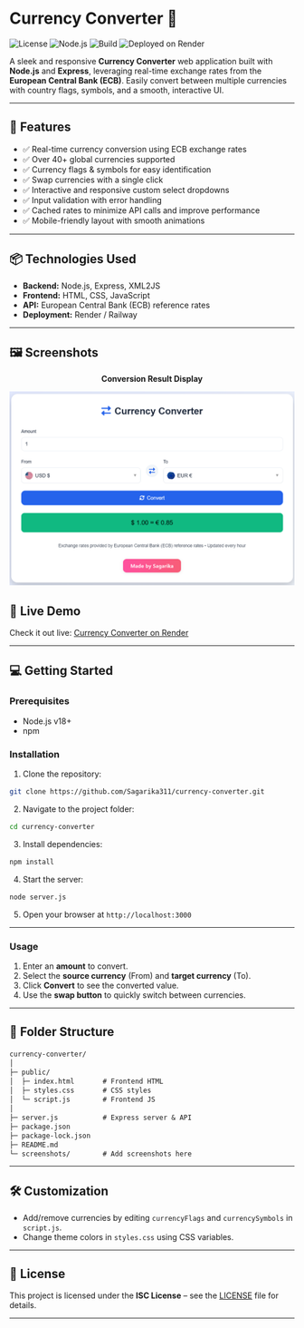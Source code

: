 # Currency Converter 💱

![License](https://img.shields.io/badge/License-ISC-blue.svg)
![Node.js](https://img.shields.io/badge/Node.js-v18+-green)
![Build](https://img.shields.io/badge/Build-Render-success)
![Deployed on Render](https://img.shields.io/badge/Deployed_on-Render-blue)

A sleek and responsive **Currency Converter** web application built with **Node.js** and **Express**, leveraging real-time exchange rates from the **European Central Bank (ECB)**. Easily convert between multiple currencies with country flags, symbols, and a smooth, interactive UI.

---

## 🌟 Features

* ✅ Real-time currency conversion using ECB exchange rates
* ✅ Over 40+ global currencies supported
* ✅ Currency flags & symbols for easy identification
* ✅ Swap currencies with a single click
* ✅ Interactive and responsive custom select dropdowns
* ✅ Input validation with error handling
* ✅ Cached rates to minimize API calls and improve performance
* ✅ Mobile-friendly layout with smooth animations

---

## 📦 Technologies Used

* **Backend:** Node.js, Express, XML2JS
* **Frontend:** HTML, CSS, JavaScript
* **API:** European Central Bank (ECB) reference rates
* **Deployment:** Render / Railway

---

## 🖼 Screenshots

<div align="center">

**Conversion Result Display**

![Result Screenshot](./screenshots/result.png)

</div>


## 🚀 Live Demo

Check it out live: [Currency Converter on Render](https://currency-converter-h6r6.onrender.com)

---

## 💻 Getting Started

### Prerequisites

* Node.js v18+
* npm

### Installation

1. Clone the repository:

```bash
git clone https://github.com/Sagarika311/currency-converter.git
```

2. Navigate to the project folder:

```bash
cd currency-converter
```

3. Install dependencies:

```bash
npm install
```

4. Start the server:

```bash
node server.js
```

5. Open your browser at `http://localhost:3000`

---

### Usage

1. Enter an **amount** to convert.
2. Select the **source currency** (From) and **target currency** (To).
3. Click **Convert** to see the converted value.
4. Use the **swap button** to quickly switch between currencies.

---

## 🔧 Folder Structure

```
currency-converter/
│
├─ public/
│  ├─ index.html       # Frontend HTML
│  ├─ styles.css       # CSS styles
│  └─ script.js        # Frontend JS
│
├─ server.js           # Express server & API
├─ package.json
├─ package-lock.json
├─ README.md
└─ screenshots/        # Add screenshots here
```

---

## 🛠 Customization

* Add/remove currencies by editing `currencyFlags` and `currencySymbols` in `script.js`.
* Change theme colors in `styles.css` using CSS variables.

---

## 📄 License

This project is licensed under the **ISC License** – see the [LICENSE](LICENSE) file for details.

---
